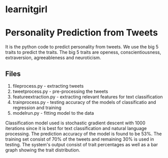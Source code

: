 # learnitgirl
# Personality Prediction from Tweets
It is the python code to predict personality from tweets. We use the big 5 traits to predict the traits. The big 5 traits are openess, conscientiousness, extraversion, agreeableness and neuroticism.
## Files
1. fileprocess.py - extracting tweets
2. tweetprocess.py - pre-processing the tweets
3. featureextraction.py - extracting relevant features for text classification
4. trainprocess.py - testing accuracy of the models of classificatio and regression and training
5. modelrun.py - fitting model to the data

Classification model used is stochastic gradient descent with 1000 iterations since it is best for text classification and natural language processing. The prediction accuracy of the model is found to be 53%. The training set consist of 70% of the tweets and remaining 30% is used in testing. The system's output consist of trait percentages as well as a bar graph showing the trait distribution.
 

